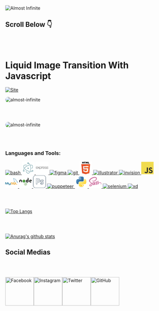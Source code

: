 <img src="https://i.imgur.com/o5FcDqN.png"  alt="Almost Infinite" align="center" height="600" width="600" >

## Scroll Below 👇

<br><br>
# Liquid Image Transition With Javascript

[![Site](img/screen.gif)](https://almost-infinite.github.io/Liquid-Image-Transition-With-Javascript/)


<p align="left" > <img src="https://komarev.com/ghpvc/?username=almost-infinite" alt="almost-infinite" style="border-radius: 30px;" /> </p>

<br><br>
<p align="left" > <img src="https://komarev.com/ghpvc/?username=almost-infinite" alt="almost-infinite" style="border-radius: 30px;" /> </p>

<br><br>
<h3 align="left">Languages and Tools:</h3>
<p align="left"> <a href="https://www.gnu.org/software/bash/" target="_blank"> <img src="https://www.vectorlogo.zone/logos/gnu_bash/gnu_bash-icon.svg" alt="bash" width="40" height="40"/> </a> <a href="https://www.electronjs.org" target="_blank"> <img src="https://raw.githubusercontent.com/devicons/devicon/master/icons/electron/electron-original.svg" alt="electron" width="40" height="40"/> </a> <a href="https://expressjs.com" target="_blank"> <img src="https://raw.githubusercontent.com/devicons/devicon/master/icons/express/express-original-wordmark.svg" alt="express" width="40" height="40"/> </a> <a href="https://www.figma.com/" target="_blank"> <img src="https://www.vectorlogo.zone/logos/figma/figma-icon.svg" alt="figma" width="40" height="40"/> </a> <a href="https://git-scm.com/" target="_blank"> <img src="https://www.vectorlogo.zone/logos/git-scm/git-scm-icon.svg" alt="git" width="40" height="40"/> </a> <a href="https://www.w3.org/html/" target="_blank"> <img src="https://raw.githubusercontent.com/devicons/devicon/master/icons/html5/html5-original-wordmark.svg" alt="html5" width="40" height="40"/> </a> <a href="https://www.adobe.com/in/products/illustrator.html" target="_blank"> <img src="https://www.vectorlogo.zone/logos/adobe_illustrator/adobe_illustrator-icon.svg" alt="illustrator" width="40" height="40"/> </a> <a href="https://www.invisionapp.com/" target="_blank"> <img src="https://www.vectorlogo.zone/logos/invisionapp/invisionapp-icon.svg" alt="invision" width="40" height="40"/> </a> <a href="https://developer.mozilla.org/en-US/docs/Web/JavaScript" target="_blank"> <img src="https://raw.githubusercontent.com/devicons/devicon/master/icons/javascript/javascript-original.svg" alt="javascript" width="40" height="40"/> </a> <a href="https://www.mysql.com/" target="_blank"> <img src="https://raw.githubusercontent.com/devicons/devicon/master/icons/mysql/mysql-original-wordmark.svg" alt="mysql" width="40" height="40"/> </a> <a href="https://nodejs.org" target="_blank"> <img src="https://raw.githubusercontent.com/devicons/devicon/master/icons/nodejs/nodejs-original-wordmark.svg" alt="nodejs" width="40" height="40"/> </a> <a href="https://www.photoshop.com/en" target="_blank"> <img src="https://raw.githubusercontent.com/devicons/devicon/master/icons/photoshop/photoshop-line.svg" alt="photoshop" width="40" height="40"/> </a> <a href="https://github.com/puppeteer/puppeteer" target="_blank"> <img src="https://www.vectorlogo.zone/logos/pptrdev/pptrdev-official.svg" alt="puppeteer" width="40" height="40"/> </a> <a href="https://www.python.org" target="_blank"> <img src="https://raw.githubusercontent.com/devicons/devicon/master/icons/python/python-original.svg" alt="python" width="40" height="40"/> </a> <a href="https://sass-lang.com" target="_blank"> <img src="https://raw.githubusercontent.com/devicons/devicon/master/icons/sass/sass-original.svg" alt="sass" width="40" height="40"/> </a> <a href="https://www.selenium.dev" target="_blank"> <img src="https://raw.githubusercontent.com/detain/svg-logos/780f25886640cef088af994181646db2f6b1a3f8/svg/selenium-logo.svg" alt="selenium" width="40" height="40"/> </a> <a href="https://www.adobe.com/products/xd.html" target="_blank"> <img src="https://cdn.worldvectorlogo.com/logos/adobe-xd.svg" alt="xd" width="40" height="40"/> </a> </p>
<br><br>



[![Top Langs](https://github-readme-stats.almost-infinite.vercel.app/api/top-langs/?username=Almost-Infinite&theme=dark-and-light&show_icons=true)](https://github.com/anuraghazra/github-readme-stats)

<br><br>

[![Anurag's github stats](https://github-readme-stats.almost-infinite.vercel.app/api?username=Almost-Infinite&theme=dark-and-light&show_icons=true)](https://github.com/anuraghazra/github-readme-stats)



## Social Medias

<br><br>

<p align="left">
<a href="https://www.facebook.com/Almost.Infinite" target="_blank"><img src="https://i.imgur.com/qosjk0z.png" title="Facebook" align="left" height="90" width="90" ></a>
<a href="https://www.instagram.com/almost_infinite/" target="_blank"><img src="https://i.imgur.com/yVUjfBA.png" title="Instagram" align="left" height="90" width="90" ></a>
<a href="https://twitter.com/_AlmostInfinite" target="_blank"><img src="https://imgur.com/mh9BMBM.png" title="Twitter" align="left" height="90" width="90" ></a>
<a href="https://github.com/Almost-Infinite" target="_blank"><img src="https://i.imgur.com/rljGz7f.png" title="GitHub" align="left" height="90" width="90" ></a>
</p> 
